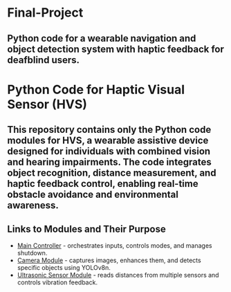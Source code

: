 # Final-Project
Python code for a wearable navigation and object detection system with haptic feedback for deafblind users.
---
# Python Code for Haptic Visual Sensor (HVS)
This repository contains only the **Python code modules** for HVS, a wearable assistive device designed for individuals with combined vision and hearing impairments. The code integrates object recognition, distance measurement, and haptic feedback control, enabling real-time obstacle avoidance and environmental awareness.
---
## Links to Modules and Their Purpose
- [Main Controller](main/main.py) - orchestrates inputs, controls modes, and manages shutdown.
- [Camera Module](camera/camera.py) - captures images, enhances them, and detects specific objects using YOLOv8n.
- [Ultrasonic Sensor Module](us/us.py) - reads distances from multiple sensors and controls vibration feedback.
